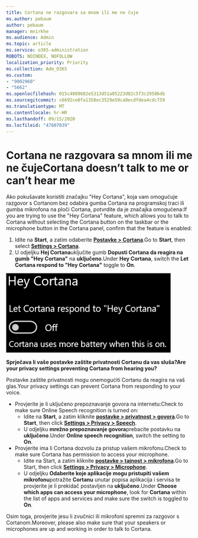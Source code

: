 ```yaml
---
title: Cortana ne razgovara sa mnom ili me ne čuje
ms.author: pebaum
author: pebaum
manager: mnirkhe
ms.audience: Admin
ms.topic: article
ms.service: o365-administration
ROBOTS: NOINDEX, NOFOLLOW
localization_priority: Priority
ms.collection: Adm_O365
ms.custom:
- "9002960"
- "5662"
ms.openlocfilehash: 015c4089682e5313d51a05223d82c5f3c29586db
ms.sourcegitcommit: c6692ce0fa1358ec3529e59ca0ecdfdea4cdc759
ms.translationtype: MT
ms.contentlocale: hr-HR
ms.lasthandoff: 09/15/2020
ms.locfileid: "47807039"
---
```

# <a name="cortana-doesnt-talk-to-me-or-cant-hear-me"></a><span data-ttu-id="cd5e0-102">Cortana ne razgovara sa mnom ili me ne čuje</span><span class="sxs-lookup"><span data-stu-id="cd5e0-102">Cortana doesn’t talk to me or can’t hear me</span></span>

<span data-ttu-id="cd5e0-103">Ako pokušavate koristiti značajku "Hey Cortana", koja vam omogućuje razgovor s Cortanom bez odabira gumba Cortana na programskoj traci ili gumba mikrofona na ploči Cortana, potvrdite da je značajka omogućena:</span><span class="sxs-lookup"><span data-stu-id="cd5e0-103">If you are trying to use the "Hey Cortana" feature, which allows you to talk to Cortana without selecting the Cortana button on the taskbar or the microphone button in the Cortana panel, confirm that the feature is enabled:</span></span>

1. <span data-ttu-id="cd5e0-104">Idite na **Start**, a zatim odaberite **[Postavke > Cortana](ms-settings:cortana?activationSource=GetHelp)**.</span><span class="sxs-lookup"><span data-stu-id="cd5e0-104">Go to **Start**, then select **[Settings > Cortana](ms-settings:cortana?activationSource=GetHelp)**.</span></span>
2. <span data-ttu-id="cd5e0-105">U odjeljku **Hej Cortana**uključite gumb **Dopusti Cortana da reagira na gumb "Hey Cortana"** na **uključeno**.</span><span class="sxs-lookup"><span data-stu-id="cd5e0-105">Under **Hey Cortana**, switch the **Let Cortana respond to "Hey Cortana"** toggle to **On**.</span></span>

![Hej, Cortana](media/hey-cortana.png)

<span data-ttu-id="cd5e0-107">**Sprječava li vaše postavke zaštite privatnosti Cortanu da vas sluša?**</span><span class="sxs-lookup"><span data-stu-id="cd5e0-107">**Are your privacy settings preventing Cortana from hearing you?**</span></span>

<span data-ttu-id="cd5e0-108">Postavke zaštite privatnosti mogu onemogućiti Cortanu da reagira na vaš glas.</span><span class="sxs-lookup"><span data-stu-id="cd5e0-108">Your privacy settings can prevent Cortana from responding to your voice.</span></span>
- <span data-ttu-id="cd5e0-109">Provjerite je li uključeno prepoznavanje govora na internetu:</span><span class="sxs-lookup"><span data-stu-id="cd5e0-109">Check to make sure Online Speech recognition is turned on:</span></span>
    - <span data-ttu-id="cd5e0-110">Idite na **Start**, a zatim kliknite **[postavke > privatnost > govora](ms-settings:privacy-speech?activationSource=GetHelp)**.</span><span class="sxs-lookup"><span data-stu-id="cd5e0-110">Go to **Start**, then click **[Settings > Privacy > Speech](ms-settings:privacy-speech?activationSource=GetHelp)**.</span></span>
    - <span data-ttu-id="cd5e0-111">U odjeljku **mrežno prepoznavanje govora**prebacite postavku na **uključeno**.</span><span class="sxs-lookup"><span data-stu-id="cd5e0-111">Under **Online speech recognition**, switch the setting to **On**.</span></span>
- <span data-ttu-id="cd5e0-112">Provjerite ima li Cortana dozvolu za pristup vašem mikrofonu.</span><span class="sxs-lookup"><span data-stu-id="cd5e0-112">Check to make sure Cortana has permission to access your microphone.</span></span> 
    - <span data-ttu-id="cd5e0-113">Idite na Start, a zatim kliknite **[postavke > tajnost > mikrofona](ms-settings:privacy-microphone?activationSource=GetHelp)**.</span><span class="sxs-lookup"><span data-stu-id="cd5e0-113">Go to Start, then click **[Settings > Privacy > Microphone](ms-settings:privacy-microphone?activationSource=GetHelp)**.</span></span>
    - <span data-ttu-id="cd5e0-114">U odjeljku **Odaberite koje aplikacije mogu pristupiti vašem mikrofonu**potražite **Cortanu** unutar popisa aplikacija i servisa te provjerite je li prekidač postavljen na **uključeno**.</span><span class="sxs-lookup"><span data-stu-id="cd5e0-114">Under **Choose which apps can access your microphone**, look for **Cortana** within the list of apps and services and make sure the switch is toggled to **On**.</span></span>

<span data-ttu-id="cd5e0-115">Osim toga, provjerite jesu li zvučnici ili mikrofoni spremni za razgovor s Cortanom.</span><span class="sxs-lookup"><span data-stu-id="cd5e0-115">Moreover, please also make sure that your speakers or microphones are up and working in order to talk to Cortana.</span></span>
